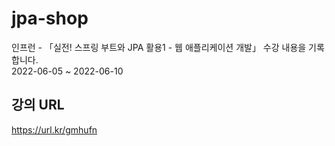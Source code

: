 # jpa-shop
인프런 - 「실전! 스프링 부트와 JPA 활용1 - 웹 애플리케이션 개발」 수강 내용을 기록합니다.  
2022-06-05 ~ 2022-06-10

## 강의 URL
https://url.kr/gmhufn
